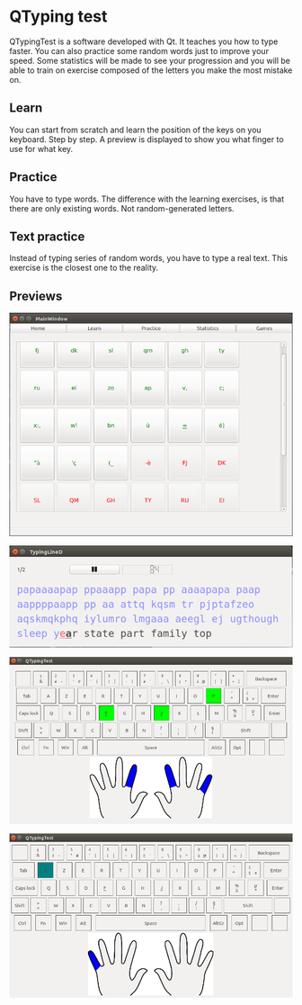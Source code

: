 # QTyping test

QTypingTest is a software developed with Qt.
It teaches you how to type faster.
You can also practice some random words just to improve your speed.
Some statistics will be made to see your progression and you
will be able to train on exercise composed of the letters
you make the most mistake on.

Learn
---------
You can start from scratch and learn the position of the keys on you keyboard. Step by step.
A preview is displayed to show you what finger to use for what key.

Practice
--------
You have to type words. The difference with the learning exercises, is that there are only existing words. Not random-generated letters.


Text practice
--------------
Instead of typing series of random words, you have to type a real text. This exercise is the closest one to the reality.

Previews
--------
<p align="center"  >
  <img src="etc/images/screensho1.png" alt="Main window" />
</p>
<p align="center">
  <img src="etc/images/screenshot2.png" alt="Exercice dialo" />
</p>
<p align="center">
  <img src="etc/images/screenshot3.png" alt="Interactive keyboard" />
</p>
<p align="center">
  <img src="etc/images/screenshot4.png" alt="Learn finger positions" />
</p>
